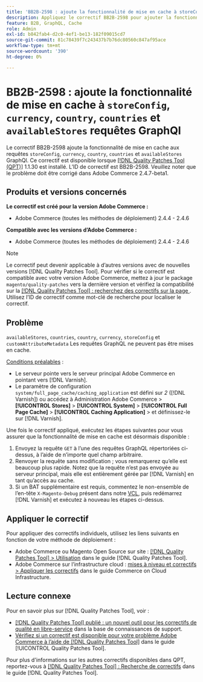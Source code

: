 ```yaml
---
title: 'BB2B-2598 : ajoute la fonctionnalité de mise en cache à storeConfig, currency, country, countries, availableStores GraphQl requêtes'
description: Appliquez le correctif BB2B-2598 pour ajouter la fonctionnalité de mise en cache aux requêtes GraphQl storeConfig, currency, country, countries et availableStores.
feature: B2B, GraphQL, Cache
role: Admin
exl-id: b842fab4-d2c0-4ef1-be13-182f09015cd7
source-git-commit: 81c78439f7c243437b7b76dc80560c847af95ace
workflow-type: tm+mt
source-wordcount: '390'
ht-degree: 0%

---
```


# BB2B-2598 : ajoute la fonctionnalité de mise en cache à `storeConfig`, `currency`, `country`, `countries` et `availableStores` requêtes GraphQl

Le correctif BB2B-2598 ajoute la fonctionnalité de mise en cache aux requêtes `storeConfig`, `currency`, `country`, `countries` et `availableStores` GraphQl. Ce correctif est disponible lorsque [[!DNL Quality Patches Tool (QPT)]](https://experienceleague.adobe.com/fr/docs/commerce-knowledge-base/kb/announcements/commerce-announcements/magento-quality-patches-released-new-tool-to-self-serve-quality-patches) 1.1.30 est installé. L’ID de correctif est BB2B-2598. Veuillez noter que le problème doit être corrigé dans Adobe Commerce 2.4.7-beta1.

## Produits et versions concernés

**Le correctif est créé pour la version Adobe Commerce :**

* Adobe Commerce (toutes les méthodes de déploiement) 2.4.4 - 2.4.6

**Compatible avec les versions d’Adobe Commerce :**

* Adobe Commerce (toutes les méthodes de déploiement) 2.4.4 - 2.4.6

>[!NOTE]
>
>Le correctif peut devenir applicable à d’autres versions avec de nouvelles versions [!DNL Quality Patches Tool]. Pour vérifier si le correctif est compatible avec votre version Adobe Commerce, mettez à jour le package `magento/quality-patches` vers la dernière version et vérifiez la compatibilité sur la [[!DNL Quality Patches Tool] : recherchez des correctifs sur la page ](https://experienceleague.adobe.com/tools/commerce-quality-patches/index.html?lang=fr). Utilisez l’ID de correctif comme mot-clé de recherche pour localiser le correctif.

## Problème

`availableStores`, `countries`, `country`, `currency`, `storeConfig` et `customAttributeMetadata` Les requêtes GraphQL ne peuvent pas être mises en cache.

<u>Conditions préalables</u> :

* Le serveur pointe vers le serveur principal Adobe Commerce en pointant vers [!DNL Varnish].
* Le paramètre de configuration `system/full_page_cache/caching_application` est défini sur *2* ([!DNL Varnish]) ou accédez à Administration Adobe Commerce > **[!UICONTROL Stores]** > **[!UICONTROL System]** > **[!UICONTROL Full Page Cache]** > **[!UICONTROL Caching Application]** > et définissez-le sur [!DNL Varnish].

Une fois le correctif appliqué, exécutez les étapes suivantes pour vous assurer que la fonctionnalité de mise en cache est désormais disponible :

1. Envoyez la requête `GET` à l’une des requêtes GraphQL répertoriées ci-dessus, à l’aide de n’importe quel champ arbitraire.
1. Renvoyer la requête sans modification ; vous remarquerez qu’elle est beaucoup plus rapide. Notez que la requête n’est pas envoyée au serveur principal, mais elle est entièrement gérée par [!DNL Varnish] en tant qu’accès au cache.
1. Si un BAT supplémentaire est requis, commentez le non-ensemble de l’en-tête `X-Magento-Debug` présent dans notre [VCL](https://github.com/magento/magento2/blob/026e5b29a5edfd619bbdea62d636b3cab2ea03b4/app/code/Magento/PageCache/etc/varnish6.vcl#L227), puis redémarrez [!DNL Varnish] et exécutez à nouveau les étapes ci-dessus.

## Appliquer le correctif

Pour appliquer des correctifs individuels, utilisez les liens suivants en fonction de votre méthode de déploiement :

* Adobe Commerce ou Magento Open Source sur site : [[!DNL Quality Patches Tool] > Utilisation](/help/tools/quality-patches-tool/usage.md) dans le guide [!DNL Quality Patches Tool].
* Adobe Commerce sur l’infrastructure cloud : [mises à niveau et correctifs > Appliquer les correctifs](https://experienceleague.adobe.com/docs/commerce-cloud-service/user-guide/develop/upgrade/apply-patches.html?lang=fr) dans le guide Commerce on Cloud Infrastructure.

## Lecture connexe

Pour en savoir plus sur [!DNL Quality Patches Tool], voir :

* [[!DNL Quality Patches Tool] publié : un nouvel outil pour les correctifs de qualité en libre-service](https://experienceleague.adobe.com/fr/docs/commerce-knowledge-base/kb/announcements/commerce-announcements/magento-quality-patches-released-new-tool-to-self-serve-quality-patches) dans la base de connaissances de support.
* [Vérifiez si un correctif est disponible pour votre problème Adobe Commerce à l’aide de  [!DNL Quality Patches Tool]](/help/tools/quality-patches-tool/patches-available-in-qpt/check-patch-for-magento-issue-with-magento-quality-patches.md) dans le guide [!UICONTROL Quality Patches Tool].


Pour plus d&#39;informations sur les autres correctifs disponibles dans QPT, reportez-vous à [[!DNL Quality Patches Tool] : Recherche de correctifs](https://experienceleague.adobe.com/tools/commerce-quality-patches/index.html?lang=fr) dans le guide [!DNL Quality Patches Tool].
